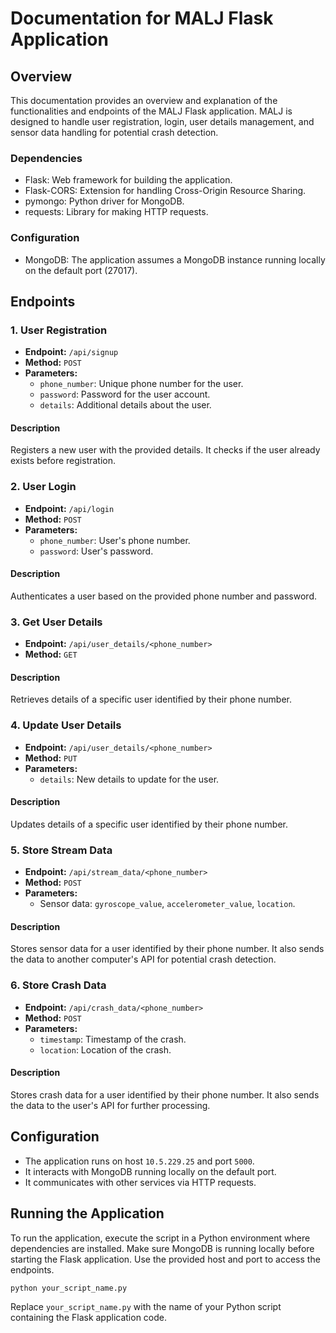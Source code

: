 # Documentation for MALJ Flask Application

## Overview
This documentation provides an overview and explanation of the functionalities and endpoints of the MALJ Flask application. MALJ is designed to handle user registration, login, user details management, and sensor data handling for potential crash detection.

### Dependencies
- Flask: Web framework for building the application.
- Flask-CORS: Extension for handling Cross-Origin Resource Sharing.
- pymongo: Python driver for MongoDB.
- requests: Library for making HTTP requests.

### Configuration
- MongoDB: The application assumes a MongoDB instance running locally on the default port (27017).

## Endpoints

### 1. User Registration

- **Endpoint:** `/api/signup`
- **Method:** `POST`
- **Parameters:**
  - `phone_number`: Unique phone number for the user.
  - `password`: Password for the user account.
  - `details`: Additional details about the user.

#### Description
Registers a new user with the provided details. It checks if the user already exists before registration.

### 2. User Login

- **Endpoint:** `/api/login`
- **Method:** `POST`
- **Parameters:**
  - `phone_number`: User's phone number.
  - `password`: User's password.

#### Description
Authenticates a user based on the provided phone number and password.

### 3. Get User Details

- **Endpoint:** `/api/user_details/<phone_number>`
- **Method:** `GET`

#### Description
Retrieves details of a specific user identified by their phone number.

### 4. Update User Details

- **Endpoint:** `/api/user_details/<phone_number>`
- **Method:** `PUT`
- **Parameters:**
  - `details`: New details to update for the user.

#### Description
Updates details of a specific user identified by their phone number.

### 5. Store Stream Data

- **Endpoint:** `/api/stream_data/<phone_number>`
- **Method:** `POST`
- **Parameters:**
  - Sensor data: `gyroscope_value`, `accelerometer_value`, `location`.

#### Description
Stores sensor data for a user identified by their phone number. It also sends the data to another computer's API for potential crash detection.

### 6. Store Crash Data

- **Endpoint:** `/api/crash_data/<phone_number>`
- **Method:** `POST`
- **Parameters:**
  - `timestamp`: Timestamp of the crash.
  - `location`: Location of the crash.

#### Description
Stores crash data for a user identified by their phone number. It also sends the data to the user's API for further processing.

## Configuration
- The application runs on host `10.5.229.25` and port `5000`.
- It interacts with MongoDB running locally on the default port.
- It communicates with other services via HTTP requests.

## Running the Application
To run the application, execute the script in a Python environment where dependencies are installed. Make sure MongoDB is running locally before starting the Flask application. Use the provided host and port to access the endpoints.

```bash
python your_script_name.py
```

Replace `your_script_name.py` with the name of your Python script containing the Flask application code.